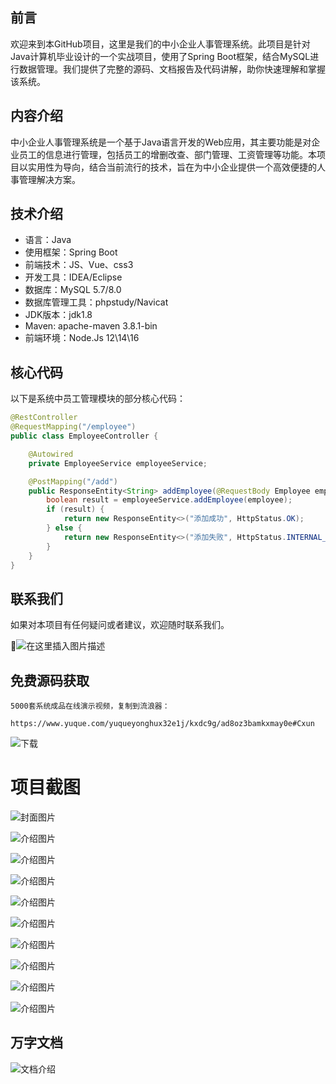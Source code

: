 ## 前言

欢迎来到本GitHub项目，这里是我们的中小企业人事管理系统。此项目是针对Java计算机毕业设计的一个实战项目，使用了Spring Boot框架，结合MySQL进行数据管理。我们提供了完整的源码、文档报告及代码讲解，助你快速理解和掌握该系统。

## 内容介绍

中小企业人事管理系统是一个基于Java语言开发的Web应用，其主要功能是对企业员工的信息进行管理，包括员工的增删改查、部门管理、工资管理等功能。本项目以实用性为导向，结合当前流行的技术，旨在为中小企业提供一个高效便捷的人事管理解决方案。

## 技术介绍

- 语言：Java
- 使用框架：Spring Boot
- 前端技术：JS、Vue、css3
- 开发工具：IDEA/Eclipse
- 数据库：MySQL 5.7/8.0
- 数据库管理工具：phpstudy/Navicat
- JDK版本：jdk1.8
- Maven: apache-maven 3.8.1-bin
- 前端环境：Node.Js 12\14\16

## 核心代码

以下是系统中员工管理模块的部分核心代码：

```java
@RestController
@RequestMapping("/employee")
public class EmployeeController {

    @Autowired
    private EmployeeService employeeService;

    @PostMapping("/add")
    public ResponseEntity<String> addEmployee(@RequestBody Employee employee) {
        boolean result = employeeService.addEmployee(employee);
        if (result) {
            return new ResponseEntity<>("添加成功", HttpStatus.OK);
        } else {
            return new ResponseEntity<>("添加失败", HttpStatus.INTERNAL_SERVER_ERROR);
        }
    }
}
```

## 联系我们

如果对本项目有任何疑问或者建议，欢迎随时联系我们。

🌟![在这里插入图片描述](https://github.com/user-attachments/assets/8f1ce2ba-72f1-441f-8d65-395ddab4650d)

## 免费源码获取

```
5000套系统成品在线演示视频，复制到流浪器： 
```
```
https://www.yuque.com/yuqueyonghux32e1j/kxdc9g/ad8oz3bamkxmay0e#Cxun
```
![下载](https://img12.360buyimg.com/ddimg/jfs/t1/339687/11/1349/28408/68ad865fF412d7877/adaa650483a100f2.jpg)

# 项目截图

![封面图片](https://img11.360buyimg.com/ddimg/jfs/t1/317976/37/24380/157539/689daa30F7c149e19/bae5ded47507e1b2.jpg)

![介绍图片](https://img12.360buyimg.com/ddimg/jfs/t1/312026/40/26493/19486/689daa10F85a95cd3/a7829958acec7af4.jpg)

![介绍图片](https://img13.360buyimg.com/ddimg/jfs/t1/324380/10/4450/107481/689daa12F3d8c13c8/4742d97cb961b9df.jpg)

![介绍图片](https://img11.360buyimg.com/ddimg/jfs/t1/322255/21/8607/24167/689daa12Fb7036b62/96bdc41d24732bb5.jpg)

![介绍图片](https://img12.360buyimg.com/ddimg/jfs/t1/286188/27/17817/25852/689daa13Fd2cf0dc9/dce256a043b49c99.jpg)

![介绍图片](https://img13.360buyimg.com/ddimg/jfs/t1/314469/7/25843/27762/689daa14F356a510b/b80c4350190ca490.jpg)

![介绍图片](https://img12.360buyimg.com/ddimg/jfs/t1/291476/31/21758/25364/689daa14Fc4f48561/90ed7f38cee4f59b.jpg)

![介绍图片](https://img12.360buyimg.com/ddimg/jfs/t1/321575/37/13989/44721/689daa14F3a0db5ff/04ef2db5161882a7.jpg)

![介绍图片](https://img11.360buyimg.com/ddimg/jfs/t1/318229/37/25331/26553/689daa15Fb634a9f7/b1466bd1ff95e999.jpg)

![介绍图片](https://img14.360buyimg.com/ddimg/jfs/t1/320900/11/24780/21111/689daa15F4d90564d/ba1f54a4f9913c0f.jpg)


## 万字文档
![文档介绍](https://img14.360buyimg.com/ddimg/jfs/t1/338393/1/3576/156947/68b1ad0cF74dc525c/ff9cd6c574295685.jpg)

